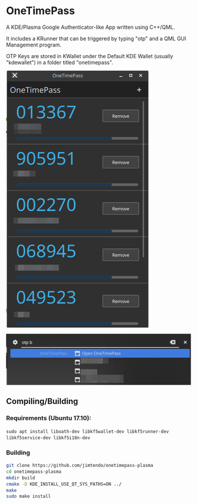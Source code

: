 # OneTimePass

A KDE/Plasma Google Authenticator-like App written using C++/QML.

It includes a KRunner that can be triggered by typing "otp" and a QML GUI Management program.

OTP Keys are stored in KWallet under the Default KDE Wallet (usually "kdewallet") in a folder titled "onetimepass". 

![App Screenshot](onetimepass.png)

![KRunner Screenshot](krunner.png)

## Compiling/Building

### Requirements (Ubuntu 17.10):

`sudo apt install liboath-dev libkf5wallet-dev libkf5runner-dev libkf5service-dev libkf5i18n-dev`

### Building

```sh
git clone https://github.com/jimtendo/onetimepass-plasma
cd onetimepass-plasma
mkdir build
cmake -D KDE_INSTALL_USE_QT_SYS_PATHS=ON ../
make
sudo make install
```
